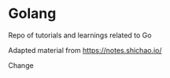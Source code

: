 # Golang
Repo of tutorials and learnings related to Go

Adapted material from https://notes.shichao.io/

Change
